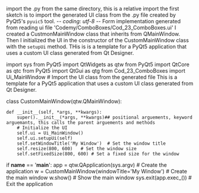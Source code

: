import the .py from the same directory, this is a relative import
the first sketch is to import the generated UI class from the .py file created by PyQt5's `pyuic5` tool.
-*- coding: utf-8 -*- Form implementation generated from reading ui file 'Codemy/ComboBoxes/Cod_23_ComboBoxes.ui'
I created a CustmonMainWindow class that inherits from QMainWindow.
Then I initialized the UI in the constructor of the CustomMainWindow class with the `setupUi` method.
THis is is a template for a PyQt5 application that uses a custom UI class generated from Qt Designer.

import sys
from PyQt5 import QtWidgets as qtw
from PyQt5 import QtCore as qtc
from PyQt5 import QtGui as qtg
from Cod_23_ComboBoxes import Ui_MainWindow  # Import the UI class from the generated file
 This is a template for a PyQt5 application that uses a custom UI class generated from Qt Designer.

class CustomMainWindow(qtw.QMainWindow):

    def __init__(self, *args, **kwargs):
        super().__init__(*args, **kwargs)## positional arguements, keyword arguemants, this calls the parent arguements and methods
        # Initialize the UI
        self.ui = Ui_MainWindow()
        self.ui.setupUi(self)
        self.setWindowTitle('My Window')  # Set the window title
        self.resize(800, 600)   # Set the window size
        self.setFixedSize(800, 600) # Set a fixed size for the window
    



if __name__ == '__main__':
    app = qtw.QApplication(sys.argv)  # Create the application
    w = CustomMainWindow(windowTitle='My Window')  # Create the main window
    w.show()  # Show the main window
    sys.exit(app.exec_())  # Exit the application

